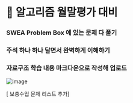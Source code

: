 # 🦥 알고리즘 월말평가 대비

### SWEA Problem Box 에 있는 문제 다 풀기

### 주석 하나 하나 달면서 완벽하게 이해하기

### 자료구조 학습 내용 마크다운으로 작성해 업로드

![image](https://user-images.githubusercontent.com/107088906/220813877-7b67b17e-7586-4ac3-8f80-75197eca4cba.png)

[ 보충수업 문제 리스트 추가]
